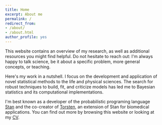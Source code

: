 ```yaml
---
title: Home
excerpt: About me
permalink: /
redirect_from:
- /about/
- /about.html
author_profile: yes
---
```


This website contains an overview of my research, as well as additional resources
you might find helpful. Do not hesitate to reach out: I'm always happy to talk
science, be it about a specific problem, more general concepts, or teaching.

Here's my work in a nutshell. 
I focus on the development and application of novel statistical methods
to the life and physical sciences.
The search for robust techniques to build, fit, and criticize models
has led me to Bayesian statistics and its computational implementations.

I'm best known as a developer of the probabilistic programing language
[Stan](http://mc-stan.org/) and the co-creator of 
[Torsten](https://github.com/metrumresearchgroup/Torsten), an extension
of Stan for biomedical applications.
You can find out more by browsing this website or looking at my
[CV](http://charlesm93.github.io/files/charlesm-2018.pdf).
